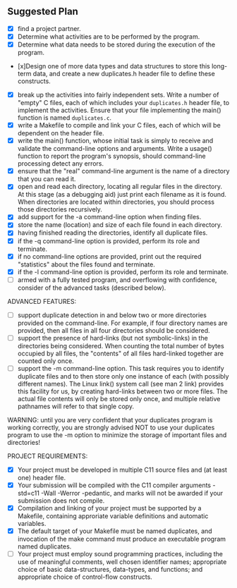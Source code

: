 ## Suggested Plan
 + [x] find a project partner.
 + [x] Determine what activities are to be performed by the program. 
 + [x]	Determine what data needs to be stored during the execution of the program. 
 + [x]Design one of more data types and data structures to store this long-term data, and create a new duplicates.h header file to define these constructs.
 + [x] break up the activities into fairly independent sets. Write a number of "empty" C files, each of which includes your `duplicates.h` header file, to implement the activities. Ensure that your file implementing the main() function is named `duplicates.c`.
 + [x] write a Makefile to compile and link your C files, each of which will be dependent on the header file.
 + [x] write the main() function, whose initial task is simply to receive and validate the command-line options and arguments. Write a  usage() function to report the program's synopsis, should command-line processing detect any errors.
 + [x] ensure that the "real" command-line argument is the name of a directory that you can read it.
 + [x] open and read each directory, locating all regular files in the directory. At this stage (as a debugging aid) just print each filename as it is found. When directories are located within directories, you should process those directories recursively.
 + [x] add support for the -a command-line option when finding files.
 + [x] store the name (location) and size of each file found in each directory.
 + [x] having finished reading the directories, identify all duplicate files.
 + [x] if the -q command-line option is provided, perform its role and terminate.
 + [x] if no command-line options are provided, print out the required "statistics" about the files found and terminate.
 + [x] if the -l command-line option is provided, perform its role and terminate.
 + [ ] armed with a fully tested program, and overflowing with confidence, consider of the advanced tasks (described below).

ADVANCED FEATURES:
 + [ ] support duplicate detection in and below two or more directories provided on the command-line. For example, if four directory names are provided, then all files in all four directories should be considered.
 + [ ] support the presence of hard-links (but not symbolic-links) in the directories being considered. When counting the total number of bytes occupied by all files, the "contents" of all files hard-linked together are counted only once.
 + [ ] support the -m command-line option.
	This task requires you to identify duplicate files and to then store only one instance of each (with possibly different names). The Linux link() system call (see man 2 link) provides this facility for us, by creating hard-links between two or more files. The actual file contents will only be stored only once, and multiple relative pathnames will refer to that single copy.

WARNING: until you are very confident that your duplicates program is working correctly, you are strongly advised NOT to use your duplicates program to use the -m option to minimize the storage of important files and directories!

PROJECT REQUIREMENTS:
 + [x] Your project must be developed in multiple C11 source files and (at least one) header file.
 + [x] Your submission will be compiled with the C11 compiler arguments -std=c11 -Wall -Werror -pedantic, and marks will not be awarded if your submission does not compile.
 + [x] Compilation and linking of your project must be supported by a Makefile, containing approriate variable definitions and automatic variables.
 + [x] The default target of your Makefile must be named duplicates, and invocation of the make command must produce an executable program named duplicates.
 + [ ] Your project must employ sound programming practices, including the use of meaningful comments, well chosen identifier names; appropriate choice of basic data-structures, data-types, and functions; and appropriate choice of control-flow constructs.
